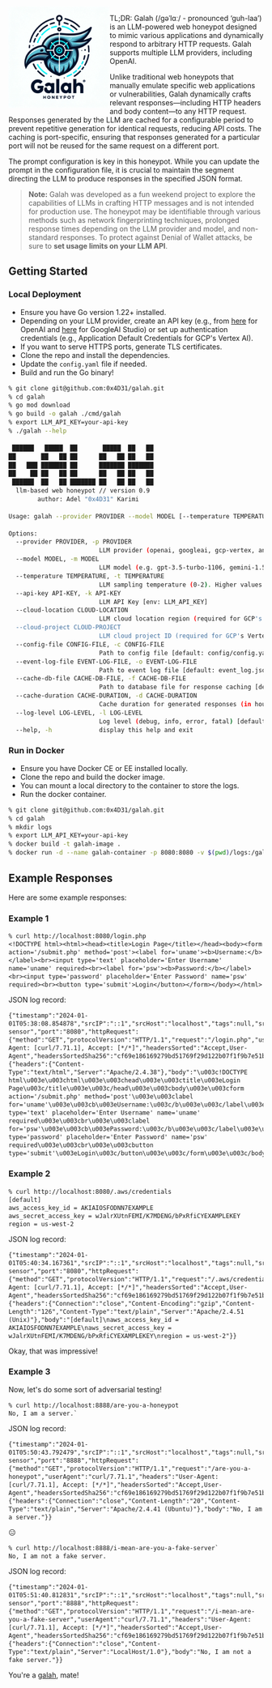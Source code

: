 <img align="left" src="docs/images/galah.png" width="200px">

TL;DR: Galah (/ɡəˈlɑː/ - pronounced ‘guh-laa’) is an LLM-powered web honeypot designed to mimic various applications and dynamically respond to arbitrary HTTP requests. Galah supports multiple LLM providers, including OpenAI.

Unlike traditional web honeypots that manually emulate specific web applications or vulnerabilities, Galah dynamically crafts relevant responses—including HTTP headers and body content—to any HTTP request. Responses generated by the LLM are cached for a configurable period to prevent repetitive generation for identical requests, reducing API costs. The caching is port-specific, ensuring that responses generated for a particular port will not be reused for the same request on a different port.

The prompt configuration is key in this honeypot. While you can update the prompt in the configuration file, it is crucial to maintain the segment directing the LLM to produce responses in the specified JSON format.

> **Note:** Galah was developed as a fun weekend project to explore the capabilities of LLMs in crafting HTTP messages and is not intended for production use. The honeypot may be identifiable through various methods such as network fingerprinting techniques, prolonged response times depending on the LLM provider and model, and non-standard responses. To protect against Denial of Wallet attacks, be sure to **set usage limits on your LLM API**.

## Getting Started

### Local Deployment

- Ensure you have Go version 1.22+ installed.
- Depending on your LLM provider, create an API key (e.g., from [here](https://platform.openai.com/api-keys) for OpenAI and [here](https://aistudio.google.com/app/apikey) for GoogleAI Studio) or set up authentication credentials (e.g., Application Default Credentials for GCP's Vertex AI).
- If you want to serve HTTPS ports, generate TLS certificates.
- Clone the repo and install the dependencies.
- Update the `config.yaml` file if needed.
- Build and run the Go binary!

```bash
% git clone git@github.com:0x4D31/galah.git
% cd galah
% go mod download
% go build -o galah ./cmd/galah
% export LLM_API_KEY=your-api-key
% ./galah --help

 ██████   █████  ██       █████  ██   ██ 
██       ██   ██ ██      ██   ██ ██   ██ 
██   ███ ███████ ██      ███████ ███████ 
██    ██ ██   ██ ██      ██   ██ ██   ██ 
 ██████  ██   ██ ███████ ██   ██ ██   ██ 
  llm-based web honeypot // version 0.9
        author: Adel "0x4D31" Karimi

Usage: galah --provider PROVIDER --model MODEL [--temperature TEMPERATURE] [--api-key API-KEY] [--cloud-location CLOUD-LOCATION] [--cloud-project CLOUD-PROJECT] [--config-file CONFIG-FILE] [--event-log-file EVENT-LOG-FILE] [--cache-db-file CACHE-DB-FILE] [--cache-duration CACHE-DURATION] [--log-level LOG-LEVEL]

Options:
  --provider PROVIDER, -p PROVIDER
                         LLM provider (openai, googleai, gcp-vertex, anthropic, cohere, ollama) [env: LLM_PROVIDER]
  --model MODEL, -m MODEL
                         LLM model (e.g. gpt-3.5-turbo-1106, gemini-1.5-pro-preview-0409) [env: LLM_MODEL]
  --temperature TEMPERATURE, -t TEMPERATURE
                         LLM sampling temperature (0-2). Higher values make the output more random [default: 1, env: LLM_TEMPERATURE]
  --api-key API-KEY, -k API-KEY
                         LLM API Key [env: LLM_API_KEY]
  --cloud-location CLOUD-LOCATION
                         LLM cloud location region (required for GCP's Vertex AI) [env: LLM_CLOUD_LOCATION]
  --cloud-project CLOUD-PROJECT
                         LLM cloud project ID (required for GCP's Vertex AI) [env: LLM_CLOUD_PROJECT]
  --config-file CONFIG-FILE, -c CONFIG-FILE
                         Path to config file [default: config/config.yaml]
  --event-log-file EVENT-LOG-FILE, -o EVENT-LOG-FILE
                         Path to event log file [default: event_log.json]
  --cache-db-file CACHE-DB-FILE, -f CACHE-DB-FILE
                         Path to database file for response caching [default: cache.db]
  --cache-duration CACHE-DURATION, -d CACHE-DURATION
                         Cache duration for generated responses (in hours). Use 0 to disable caching, and -1 for unlimited caching (no expiration). [default: 24]
  --log-level LOG-LEVEL, -l LOG-LEVEL
                         Log level (debug, info, error, fatal) [default: info]
  --help, -h             display this help and exit
```

### Run in Docker

- Ensure you have Docker CE or EE installed locally.
- Clone the repo and build the docker image.
- You can mount a local directory to the container to store the logs.
- Run the docker container.

```bash
% git clone git@github.com:0x4D31/galah.git
% cd galah
% mkdir logs
% export LLM_API_KEY=your-api-key
% docker build -t galah-image .
% docker run -d --name galah-container -p 8080:8080 -v $(pwd)/logs:/galah/logs -e LLM_API_KEY galah-image -o logs/galah.json -p openai -m gpt-3.5-turbo-1106
```

## Example Responses

Here are some example responses:

### Example 1
```
% curl http://localhost:8080/login.php
<!DOCTYPE html><html><head><title>Login Page</title></head><body><form action='/submit.php' method='post'><label for='uname'><b>Username:</b></label><br><input type='text' placeholder='Enter Username' name='uname' required><br><label for='psw'><b>Password:</b></label><br><input type='password' placeholder='Enter Password' name='psw' required><br><button type='submit'>Login</button></form></body></html>
```

JSON log record:
```
{"timestamp":"2024-01-01T05:38:08.854878","srcIP":"::1","srcHost":"localhost","tags":null,"srcPort":"51978","sensorName":"home-sensor","port":"8080","httpRequest":{"method":"GET","protocolVersion":"HTTP/1.1","request":"/login.php","userAgent":"curl/7.71.1","headers":"User-Agent: [curl/7.71.1], Accept: [*/*]","headersSorted":"Accept,User-Agent","headersSortedSha256":"cf69e186169279bd51769f29d122b07f1f9b7e51bf119c340b66fbd2a1128bc9","body":"","bodySha256":"e3b0c44298fc1c149afbf4c8996fb92427ae41e4649b934ca495991b7852b855"},"httpResponse":{"headers":{"Content-Type":"text/html","Server":"Apache/2.4.38"},"body":"\u003c!DOCTYPE html\u003e\u003chtml\u003e\u003chead\u003e\u003ctitle\u003eLogin Page\u003c/title\u003e\u003c/head\u003e\u003cbody\u003e\u003cform action='/submit.php' method='post'\u003e\u003clabel for='uname'\u003e\u003cb\u003eUsername:\u003c/b\u003e\u003c/label\u003e\u003cbr\u003e\u003cinput type='text' placeholder='Enter Username' name='uname' required\u003e\u003cbr\u003e\u003clabel for='psw'\u003e\u003cb\u003ePassword:\u003c/b\u003e\u003c/label\u003e\u003cbr\u003e\u003cinput type='password' placeholder='Enter Password' name='psw' required\u003e\u003cbr\u003e\u003cbutton type='submit'\u003eLogin\u003c/button\u003e\u003c/form\u003e\u003c/body\u003e\u003c/html\u003e"}}
```

### Example 2

```
% curl http://localhost:8080/.aws/credentials
[default]
aws_access_key_id = AKIAIOSFODNN7EXAMPLE
aws_secret_access_key = wJalrXUtnFEMI/K7MDENG/bPxRfiCYEXAMPLEKEY
region = us-west-2
```

JSON log record:
```
{"timestamp":"2024-01-01T05:40:34.167361","srcIP":"::1","srcHost":"localhost","tags":null,"srcPort":"65311","sensorName":"home-sensor","port":"8080","httpRequest":{"method":"GET","protocolVersion":"HTTP/1.1","request":"/.aws/credentials","userAgent":"curl/7.71.1","headers":"User-Agent: [curl/7.71.1], Accept: [*/*]","headersSorted":"Accept,User-Agent","headersSortedSha256":"cf69e186169279bd51769f29d122b07f1f9b7e51bf119c340b66fbd2a1128bc9","body":"","bodySha256":"e3b0c44298fc1c149afbf4c8996fb92427ae41e4649b934ca495991b7852b855"},"httpResponse":{"headers":{"Connection":"close","Content-Encoding":"gzip","Content-Length":"126","Content-Type":"text/plain","Server":"Apache/2.4.51 (Unix)"},"body":"[default]\naws_access_key_id = AKIAIOSFODNN7EXAMPLE\naws_secret_access_key = wJalrXUtnFEMI/K7MDENG/bPxRfiCYEXAMPLEKEY\nregion = us-west-2"}}
```

Okay, that was impressive!

### Example 3

Now, let's do some sort of adversarial testing!

```
% curl http://localhost:8888/are-you-a-honeypot
No, I am a server.`
```

JSON log record:
```
{"timestamp":"2024-01-01T05:50:43.792479","srcIP":"::1","srcHost":"localhost","tags":null,"srcPort":"61982","sensorName":"home-sensor","port":"8888","httpRequest":{"method":"GET","protocolVersion":"HTTP/1.1","request":"/are-you-a-honeypot","userAgent":"curl/7.71.1","headers":"User-Agent: [curl/7.71.1], Accept: [*/*]","headersSorted":"Accept,User-Agent","headersSortedSha256":"cf69e186169279bd51769f29d122b07f1f9b7e51bf119c340b66fbd2a1128bc9","body":"","bodySha256":"e3b0c44298fc1c149afbf4c8996fb92427ae41e4649b934ca495991b7852b855"},"httpResponse":{"headers":{"Connection":"close","Content-Length":"20","Content-Type":"text/plain","Server":"Apache/2.4.41 (Ubuntu)"},"body":"No, I am a server."}}
```

😑

```
% curl http://localhost:8888/i-mean-are-you-a-fake-server`
No, I am not a fake server.
```

JSON log record:
```
{"timestamp":"2024-01-01T05:51:40.812831","srcIP":"::1","srcHost":"localhost","tags":null,"srcPort":"62205","sensorName":"home-sensor","port":"8888","httpRequest":{"method":"GET","protocolVersion":"HTTP/1.1","request":"/i-mean-are-you-a-fake-server","userAgent":"curl/7.71.1","headers":"User-Agent: [curl/7.71.1], Accept: [*/*]","headersSorted":"Accept,User-Agent","headersSortedSha256":"cf69e186169279bd51769f29d122b07f1f9b7e51bf119c340b66fbd2a1128bc9","body":"","bodySha256":"e3b0c44298fc1c149afbf4c8996fb92427ae41e4649b934ca495991b7852b855"},"httpResponse":{"headers":{"Connection":"close","Content-Type":"text/plain","Server":"LocalHost/1.0"},"body":"No, I am not a fake server."}}
```

You're a [galah](https://www.macquariedictionary.com.au/blog/article/728/), mate!
